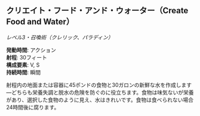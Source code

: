 ## クリエイト・フード・アンド・ウォーター（Create Food and Water）
*レベル3・召喚術（クレリック、パラディン）*

**発動時間**: アクション  
**射程**: 30フィート  
**構成要素**: V, S  
**持続時間**: 瞬間

射程内の地面または容器に45ポンドの食物と30ガロンの新鮮な水を作成します—どちらも栄養失調と脱水の危険を防ぐのに役立ちます。食物は味気ないが栄養があり、選択した食物のように見え、水はきれいです。食物は食べられない場合24時間後に腐ります。